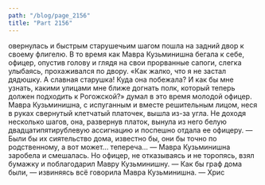 ```yaml
---
path: "/blog/page_2156"
title: "Part 2156"
---
```


овернулась и быстрым старушечьим шагом пошла на задний двор к своему флигелю.
В то время как Мавра Кузьминишна бегала к себе, офицер, опустив голову и глядя на свои прорванные сапоги, слегка улыбаясь, прохаживался по двору. «Как жалко, что я не застал дядюшку. А славная старушка! Куда она побежала? И как бы мне узнать, какими улицами мне ближе догнать полк, который теперь должен подходить к Рогожской?» думал в это время молодой офицер. Мавра Кузьминишна, с испуганным и вместе решительным лицом, неся в руках свернутый клетчатый платочек, вышла из-за угла. Не доходя несколько шагов, она, развернув платок, вынула из него белую двадцатипятирублевую ассигнацию и поспешно отдала ее офицеру.
— Были бы их сиятельство дома, известно бы, они бы точно по родственному, а вот может... тепереча... — Мавра Кузьминишна заробела и смешалась. Но офицер, не отказываясь и не торопясь, взял бумажку и поблагодарил Мавру Кузьминишну. — Как бы граф дома были, — извиняясь всё говорила Мавра Кузьминишна. — Хрис
